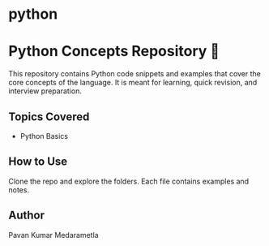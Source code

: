 # python

# Python Concepts Repository 🐍

This repository contains Python code snippets and examples that cover the core concepts of the language. It is meant for learning, quick revision, and interview preparation.

## Topics Covered
- Python Basics
  
  
## How to Use
Clone the repo and explore the folders. Each file contains examples and notes.

## Author
Pavan Kumar Medarametla
